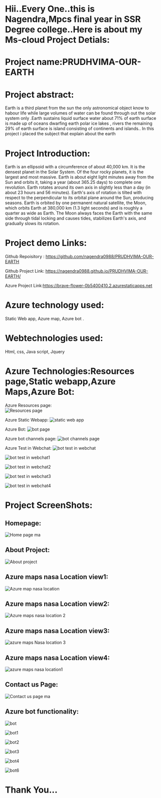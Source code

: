 # Hii..Every One..this is Nagendra,Mpcs final year in SSR Degree college..Here is about my Ms-cloud Project Detials:

# Project name:PRUDHVIMA-OUR-EARTH

# Project abstract:
Earth is a third planet from the sun the only astronomical object know to habour life while large volumes of water can be found through out the solar system only .Earth sustains liquid surface water about 71% of earth surface is made up of oceans dwarfing earth polar ice lakes , rivers the remaining 29% of earth surface is island consisting of continents and islands.. In this project i placed the subject that explain about the earth

# Project Introduction:
Earth is an ellipsoid with a circumference of about 40,000 km. It is the densest planet in the Solar System. Of the four rocky planets, it is the largest and most massive. Earth is about eight light minutes away from the Sun and orbits it, taking a year (about 365.25 days) to complete one revolution. Earth rotates around its own axis in slightly less than a day (in about 23 hours and 56 minutes). Earth's axis of rotation is tilted with respect to the perpendicular to its orbital plane around the Sun, producing seasons. Earth is orbited by one permanent natural satellite, the Moon, which orbits Earth at 380,000 km (1.3 light seconds) and is roughly a quarter as wide as Earth. The Moon always faces the Earth with the same side through tidal locking and causes tides, stabilizes Earth's axis, and gradually slows its rotation.

# Project demo Links:

Github Repoisitory : https://github.com/nagendra0988/PRUDHVIMA-OUR-EARTH

Github Project Link: https://nagendra0988.github.io/PRUDHVIMA-OUR-EARTH/

Azure Project Link:https://brave-flower-0b5400410.2.azurestaticapps.net

# Azure technology used:
Static Web app,
Azure map,
Azure bot .

# Webtechnologies used:
Html,
css,
Java script,
Jquery


# Azure Technologies:Resources page,Static webapp,Azure Maps,Azure Bot:

Azure Resources page:             
![Resources page](https://user-images.githubusercontent.com/118434385/209634412-1e140ceb-c6f9-4476-abd8-1a14919e1fd9.png)

Azure Static Webapp:
![static web app](https://user-images.githubusercontent.com/118434385/209634562-ca5edf9f-a349-42d2-8768-f1be2751df97.png)

Azure Bot:
![bot page](https://user-images.githubusercontent.com/118434385/209634613-441ab5ea-32b5-4f07-87f1-2327e01615aa.png)

Azure bot channels page:
![bot channels page](https://user-images.githubusercontent.com/118434385/209634681-834ce00e-4de6-4dba-8193-5278235557fb.png)

Azure Test in Webchat:
![bot test in webchat](https://user-images.githubusercontent.com/118434385/209634787-778c6df0-0915-4f3c-9dde-cf0da4748b51.png)

![bot test in webchat1](https://user-images.githubusercontent.com/118434385/209634793-d159dadf-516c-47e7-b662-8edfcc837e87.png)

![bot test in webchat2](https://user-images.githubusercontent.com/118434385/209635147-d6e0dd54-9281-41e4-ad18-c43b71af0e9a.png)

![bot test in webchat3](https://user-images.githubusercontent.com/118434385/209635203-3e11bd31-23f6-4ff9-b2a6-9e21046d60c9.png)

![bot test in webchat4](https://user-images.githubusercontent.com/118434385/209635216-c29f7a34-bb2f-450d-b2ea-c017141a417c.png)

# Project ScreenShots:

## Homepage:

![Home page ma](https://user-images.githubusercontent.com/118434385/207512700-a22652a3-313f-4172-9d42-10f5149b5c37.png)

## About Project:

![About project](https://user-images.githubusercontent.com/118434385/207512716-c3bff997-0c97-4a45-bac3-5124fa803bd3.png)

## Azure maps nasa Location view1:

![Azure map nasa location](https://user-images.githubusercontent.com/118434385/207512727-0ae255d1-e6c1-4783-a03b-9398408066fd.png)

## Azure maps nasa Location view2:

![Azure maps nasa location 2](https://user-images.githubusercontent.com/118434385/207512736-808ac25f-a20e-454f-9fe2-e9ac9aa53c45.png)

## Azure maps nasa Location view3:

![azure maps Nasa location 3](https://user-images.githubusercontent.com/118434385/207512742-c0754699-4cd8-43a7-9bab-87b69068ef44.png)

## Azure maps nasa Location view4:

![azure maps nasa location1](https://user-images.githubusercontent.com/118434385/207512746-f50d8dca-42b7-4862-b387-10be27482b03.png)

## Contact us Page:

![Contact us page ma](https://user-images.githubusercontent.com/118434385/207512749-dea2f99d-2c36-4154-870e-8e50d3ccd009.png)

## Azure bot functionality:

![bot](https://user-images.githubusercontent.com/118434385/209635641-01e14b4b-aa0d-4217-84b9-1abdbf4f961e.png)

![bot1](https://user-images.githubusercontent.com/118434385/209635679-f3c80702-4d7e-4cda-8652-cef9351d56a2.png)

![bot2](https://user-images.githubusercontent.com/118434385/209635694-a2ef5dc2-c69e-4f12-bdf1-cbfaa93fc361.png)

![bot3](https://user-images.githubusercontent.com/118434385/209635727-1b20a006-8eee-4c8d-81c1-df35b2a768c9.png)

![bot4](https://user-images.githubusercontent.com/118434385/209635740-6d5a386f-6b9c-455e-836d-faf89078fdc0.png)

![bot6](https://user-images.githubusercontent.com/118434385/209635762-9bb9c8cd-67c1-488d-a90f-b8f79229c2f5.png)

# Thank You...

